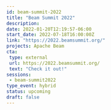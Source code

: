 ```yaml
---
id: beam-summit-2022
title: "Beam Summit 2022"
description: 
date: 2022-01-20T12:19:57-06:00
start_date: 2022-07-18T16:00:00Z
link: "https://2022.beamsummit.org/" 
projects: Apache Beam
cta: 
 type: external
 url: https://2022.beamsummit.org/
 text: "Check it out!"
sessions:
 - beam-summit2022
type_event: hybrid
status: upcoming
draft: false
---
```




